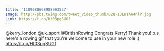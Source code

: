 ```yaml
---
title: '1109080668988993537'
Image: http://pbs.twimg.com/tweet_video_thumb/D2Q-1DLWsAA4nlP.jpg
Link: https://t.co/Ht03pgSUGf
---
```


@kerry_london @uk_sport @BritishRowing Congrats Kerry! Thank you! p.s here's a rowing gif that you're welcome to use in your new role :) https://t.co/Ht03pgSUGf